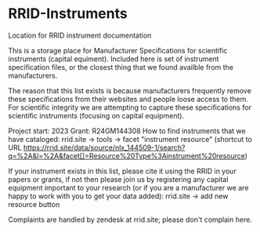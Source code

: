 # RRID-Instruments
Location for RRID instrument documentation

This is a storage place for Manufacturer Specifications for scientific instruments (capital equiment). Included here is set of instrument specification files, or the closest thing that we found availble from the manufacturers. 

The reason that this list exists is because manufacturers frequently remove these specifications from their websites and people loose access to them. For scientific integrity we are attempting to capture these specifications for scientific instruments (focusing on capital equipment). 

Project start: 2023
Grant: R24GM144308
How to find instruments that we have cataloged: rrid.site -> tools -> facet "instrument resource" (shortcut to URL https://rrid.site/data/source/nlx_144509-1/search?q=%2A&l=%2A&facet[]=Resource%20Type%3Ainstrument%20resource)

If your instrument exists in this list, please cite it using the RRID in your papers or grants, if not then please join us by registering any capital equipment important to your research (or if you are a manufacturer we are happy to work with you to get your data added):
rrid.site -> add new resource button

Complaints are handled by zendesk at rrid.site; please don't complain here.
